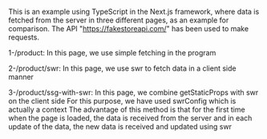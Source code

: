 This is an example using TypeScript in the Next.js framework, where data is fetched from the server in three different pages, as an example for comparison.
The API "https://fakestoreapi.com/" has been used to make requests.

1-/product:
In this page, we use simple fetching in the program

2-/product/swr:
In this page, we use swr to fetch data in a client side manner

3-/product/ssg-with-swr:
In this page, we combine getStaticProps with swr on the client side
For this purpose, we have used swrConfig which is actually a context
The advantage of this method is that for the first time when the page is loaded, the data is received from the server and in each update of the data, the new data is received and updated using swr
